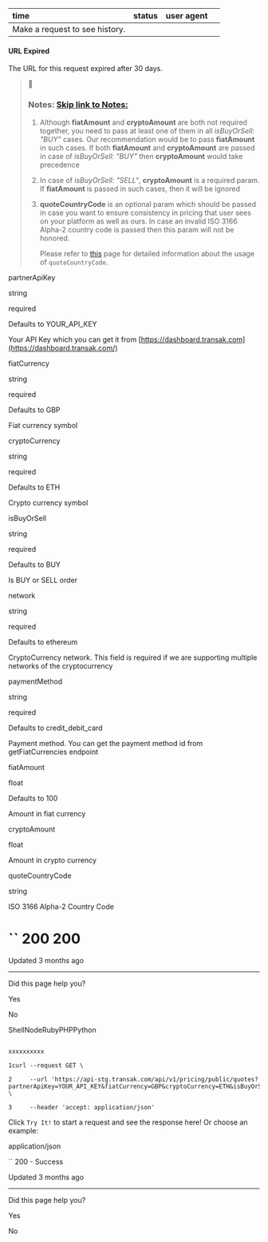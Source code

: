 | time | status | user agent |  |
| :-- | :-- | :-- | :-- |
| Make a request to see history. |

#### URL Expired

The URL for this request expired after 30 days.

> 📘
>
> ### Notes:   [Skip link to Notes:](https://docs.transak.com/reference/get-price\#notes)
>
> 1. Although **fiatAmount** and **cryptoAmount** are both not required together, you need to pass at least one of them in all _isBuyOrSell: "BUY"_ cases. Our recommendation would be to pass **fiatAmount** in such cases. If both **fiatAmount** and **cryptoAmount** are passed in case of _isBuyOrSell: "BUY"_ then **cryptoAmount** would take precedence
> 2. In case of _isBuyOrSell: "SELL"_, **cryptoAmount** is a required param. If **fiatAmount** is passed in such cases, then it will be ignored
> 3. **quoteCountryCode** is an optional param which should be passed in case you want to ensure consistency in pricing that user sees on your platform as well as ours. In case an invalid ISO 3166 Alpha-2 country code is passed then this param will not be honored.
>
>
>    Please refer to [this](https://docs.transak.com/docs/get-price-quotecountrycode) page for detailed information about the usage of `quoteCountryCode`.

partnerApiKey

string

required

Defaults to YOUR\_API\_KEY

Your API Key which you can get it from [https://dashboard.transak.com](https://dashboard.transak.com/)

fiatCurrency

string

required

Defaults to GBP

Fiat currency symbol

cryptoCurrency

string

required

Defaults to ETH

Crypto currency symbol

isBuyOrSell

string

required

Defaults to BUY

Is BUY or SELL order

network

string

required

Defaults to ethereum

CryptoCurrency network. This field is required if we are supporting multiple networks of the cryptocurrency

paymentMethod

string

required

Defaults to credit\_debit\_card

Payment method. You can get the payment method id from getFiatCurrencies endpoint

fiatAmount

float

Defaults to 100

Amount in fiat currency

cryptoAmount

float

Amount in crypto currency

quoteCountryCode

string

ISO 3166 Alpha-2 Country Code

# `` 200      200

Updated 3 months ago

* * *

Did this page help you?

Yes

No

ShellNodeRubyPHPPython

```

xxxxxxxxxx

1curl --request GET \

2     --url 'https://api-stg.transak.com/api/v1/pricing/public/quotes?partnerApiKey=YOUR_API_KEY&fiatCurrency=GBP&cryptoCurrency=ETH&isBuyOrSell=BUY&network=ethereum&paymentMethod=credit_debit_card&fiatAmount=100' \

3     --header 'accept: application/json'

```

Click `Try It!` to start a request and see the response here! Or choose an example:

application/json

`` 200 - Success

Updated 3 months ago

* * *

Did this page help you?

Yes

No